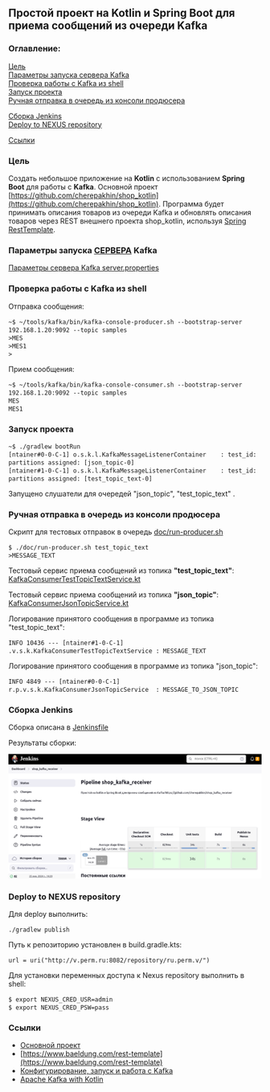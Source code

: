 ## Простой проект на Kotlin и Spring Boot для приема сообщений из очереди Kafka

### Оглавление:
[Цель](#target)<br/>
[Параметры запуска сервера Kafka](#parameters)<br/>
[Проверка работы с Kafka из shell](#work_in_shell)<br/>
[Запуск проекта](#run_receiver)<br/>
[Ручная отправка в очередь из консоли продюсера](#manual_send)<br/>

[Сборка Jenkins](#jenkins)<br/>
[Deploy to NEXUS repository](#nexus)<br/>

[Ссылки](#links)<br/>

<a id="target"></a>
### Цель

Cоздать небольшое приложение на <b>Kotlin</b> с использованием <b>Spring Boot</b> для работы с <b>Kafka</b>.
Основной проект [https://github.com/cherepakhin/shop_kotlin](https://github.com/cherepakhin/shop_kotlin).
Программа будет принимать описания товаров из очереди Kafka и обновлять описания товаров через REST внешнего проекта shop_kotlin, используя [Spring RestTemplate](https://docs.spring.io/spring-framework/docs/current/javadoc-api/org/springframework/web/client/RestTemplate.html).

<a id="parameters"></a>
### Параметры запуска <ins>СЕРВЕРА</ins> Kafka

[Параметры сервера Kafka server.properties](https://github.com/cherepakhin/shop_kafka_receiver/blob/dev/doc/server.properties)

<a id="work_in_shell"></a>
### Проверка работы с Kafka из shell

Отправка сообщения:

````shell
~$ ~/tools/kafka/bin/kafka-console-producer.sh --bootstrap-server 192.168.1.20:9092 --topic samples
>MES
>MES1
>
````

Прием сообщения:

````shell
~$ ~/tools/kafka/bin/kafka-console-consumer.sh --bootstrap-server 192.168.1.20:9092 --topic samples
MES
MES1
````

<a id="run_receiver"></a>
### Запуск проекта

````shell
~$ ./gradlew bootRun
[ntainer#0-0-C-1] o.s.k.l.KafkaMessageListenerContainer    : test_id: partitions assigned: [json_topic-0]
[ntainer#1-0-C-1] o.s.k.l.KafkaMessageListenerContainer    : test_id: partitions assigned: [test_topic_text-0]
````

Запущено слушатели для очередей "json_topic", "test_topic_text" .

<a id="manual_send"></a>
### Ручная отправка в очередь из консоли продюсера 

Скрипт для тестовых отправок в очередь [doc/run-producer.sh](https://github.com/cherepakhin/shop_kafka_receiver/blob/dev/doc/run-producer.sh)

````shell
$ ./doc/run-producer.sh test_topic_text
>MESSAGE_TEXT
````

Тестовый сервис приема сообщений из топика __"test_topic_text"__:
[KafkaConsumerTestTopicTextService.kt](https://github.com/cherepakhin/shop_kafka_receiver/blob/dev/src/main/kotlin/ru/perm/v/shopkotlin/kafka_receiver/KafkaConsumerTestTopicTextService.kt)

Тестовый сервис приема сообщений из топика __"json_topic"__:
[KafkaConsumerJsonTopicService.kt](https://github.com/cherepakhin/shop_kafka_receiver/blob/dev/src/main/kotlin/ru/perm/v/shopkotlin/kafka_receiver/KafkaConsumerJsonTopicService.kt)

Логирование принятого сообщения в программе из топика "test_topic_text":

````shell
INFO 10436 --- [ntainer#1-0-C-1] .v.s.k.KafkaConsumerTestTopicTextService : MESSAGE_TEXT
````

Логирование принятого сообщения в программе из топика "json_topic":

````shell
INFO 4849 --- [ntainer#0-0-C-1] r.p.v.s.k.KafkaConsumerJsonTopicService  : MESSAGE_TO_JSON_TOPIC
````
<a id="jenkins"></a>
### Сборка Jenkins

Сборка описана в [Jenkinsfile](https://github.com/cherepakhin/shop_kafka_receiver/blob/dev/Jenkinsfile)

Результаты сборки:

![jenkins_build](doc/jenkins_build.png)

<a id="nexus"></a>
### Deploy to NEXUS repository

Для deploy выполнить:

````shell
./gradlew publish
````

Путь к репозиторию установлен в build.gradle.kts:

````shell
url = uri("http://v.perm.ru:8082/repository/ru.perm.v/")
````

Для установки переменных доступа к Nexus repository выполнить в shell:

````shell
$ export NEXUS_CRED_USR=admin
$ export NEXUS_CRED_PSW=pass
````

<a id="links"></a>
### Ссылки

- [Основной проект](https://github.com/cherepakhin/shop_kotlin)
- [https://www.baeldung.com/rest-template](https://www.baeldung.com/rest-template)
- [Конфигурирование, запуск и работа с Kafka](http://v.perm.ru/main/index.php/homepage/66-konfigurirovanie-zapusk-i-rabota-s-kafka)
- [Apache Kafka with Kotlin](https://www.baeldung.com/kotlin/apache-kafka)